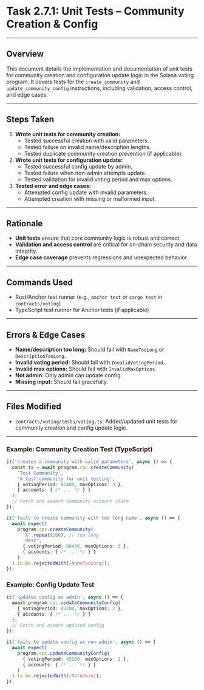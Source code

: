 # Task 2.7.1: Unit Tests – Community Creation & Config

---

## Overview
This document details the implementation and documentation of unit tests for community creation and configuration update logic in the Solana voting program. It covers tests for the `create_community` and `update_community_config` instructions, including validation, access control, and edge cases.

---

## Steps Taken
1. **Wrote unit tests for community creation:**
    - Tested successful creation with valid parameters.
    - Tested failure on invalid name/description lengths.
    - Tested duplicate community creation prevention (if applicable).
2. **Wrote unit tests for configuration update:**
    - Tested successful config update by admin.
    - Tested failure when non-admin attempts update.
    - Tested validation for invalid voting period and max options.
3. **Tested error and edge cases:**
    - Attempted config update with invalid parameters.
    - Attempted creation with missing or malformed input.

---

## Rationale
- **Unit tests** ensure that core community logic is robust and correct.
- **Validation and access control** are critical for on-chain security and data integrity.
- **Edge case coverage** prevents regressions and unexpected behavior.

---

## Commands Used
- Rust/Anchor test runner (e.g., `anchor test` or `cargo test` in `contracts/voting`)
- TypeScript test runner for Anchor tests (if applicable)

---

## Errors & Edge Cases
- **Name/description too long:** Should fail with `NameTooLong` or `DescriptionTooLong`.
- **Invalid voting period:** Should fail with `InvalidVotingPeriod`.
- **Invalid max options:** Should fail with `InvalidMaxOptions`.
- **Not admin:** Only admin can update config.
- **Missing input:** Should fail gracefully.

---

## Files Modified
- `contracts/voting/tests/voting.ts`: Added/updated unit tests for community creation and config update logic.

---

### Example: Community Creation Test (TypeScript)
```ts
it('creates a community with valid parameters', async () => {
  const tx = await program.rpc.createCommunity(
    'Test Community',
    'A test community for unit testing',
    { votingPeriod: 86400, maxOptions: 3 },
    { accounts: { /* ... */ } }
  );
  // Fetch and assert community account state
});

it('fails to create community with too long name', async () => {
  await expect(
    program.rpc.createCommunity(
      'X'.repeat(100), // too long
      'desc',
      { votingPeriod: 86400, maxOptions: 3 },
      { accounts: { /* ... */ } }
    )
  ).to.be.rejectedWith(/NameTooLong/);
});
```

### Example: Config Update Test
```ts
it('updates config as admin', async () => {
  await program.rpc.updateCommunityConfig(
    { votingPeriod: 43200, maxOptions: 2 },
    { accounts: { /* ... */ } }
  );
  // Fetch and assert updated config
});

it('fails to update config as non-admin', async () => {
  await expect(
    program.rpc.updateCommunityConfig(
      { votingPeriod: 43200, maxOptions: 2 },
      { accounts: { /* ... */ } }
    )
  ).to.be.rejectedWith(/NotAdmin/);
});
``` 